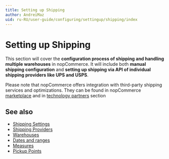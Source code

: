 ```yaml
---
title: Setting up Shipping
author: AndreiMaz
uid: ru-RU/user-guide/configuring/settingup/shipping/index
---
```


# Setting up Shipping

This section will cover the **configuration process of shipping and handling multiple warehouses** in nopCommerce. It will include both **manual shipping configuration** and **setting up shipping via API of individual shipping providers like UPS and USPS**.

Please note that nopCommerce offers integration with third-party shipping services and optimizations. They can be found in nopCommerce [marketplace](http://www.nopcommerce.com/marketplace.aspx) and in [technology partners](http://www.nopcommerce.com/technologypartners.aspx) section

## See also

* [Shipping Settings](xref:ru-RU/user-guide/configuring/settingup/shipping/settings)
* [Shipping Providers](xref:ru-RU/user-guide/configuring/settingup/shipping/providers/index)
* [Warehouses](xref:ru-RU/user-guide/configuring/settingup/shipping/warehouses)
* [Dates and ranges](xref:ru-RU/user-guide/configuring/settingup/shipping/dates-ranges)
* [Measures](xref:ru-RU/user-guide/configuring/settingup/shipping/measures)
* [Pickup Points](xref:ru-RU/user-guide/configuring/settingup/shipping/pickup-Points)

